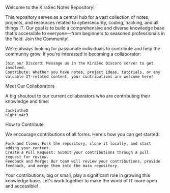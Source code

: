 Welcome to the KiraSec Notes Repository!

This repository serves as a central hub for a vast collection of notes, projects, and resources related to cybersecurity, coding, hacking, and all things IT. Our goal is to build a comprehensive and diverse knowledge base that's accessible to everyone—from beginners to seasoned professionals in the field.
Join the Community!

We're always looking for passionate individuals to contribute and help the community grow. If you're interested in becoming a collaborator:

    Join our Discord: Message us in the KiraSec Discord server to get involved.
    Contribute: Whether you have notes, project ideas, tutorials, or any valuable IT-related content, your contributions are welcome here!

Meet Our Collaborators

A big shoutout to our current collaborators who are contributing their knowledge and time:

    JackintheD
    n1ght_m4r3

How to Contribute

We encourage contributions of all forms. Here's how you can get started:

    Fork and Clone: Fork the repository, clone it locally, and start adding your content.
    Create a Pull Request: Submit your contributions through a pull request for review.
    Feedback and Merge: Our team will review your contributions, provide feedback, and merge them into the main repository.

Your contributions, big or small, play a significant role in growing this knowledge base. Let's work together to make the world of IT more open and accessible!
